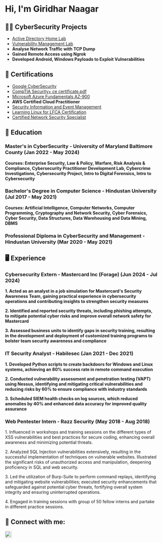 <h1>Hi, I'm Giridhar Naagar </h1>

<h2>👨‍💻 CyberSecurity Projects </h2>

- [Active Directory Home Lab](https://github.com/GiridharNaagar/Active-Directory-Home-Lab-)
- [Vulnerability Management Lab](https://github.com/GiridharNaagar/Vulnerability-Management-Lab)
- <b> Analyse Network Traffic with TCP Dump </b>
- <b> Gained Remote Access using Ngrok </b>
- <b> Developed Android, Windows Payloads to Exploit Vulnerabilities </b>

<h2> 📃 Certifications </h2>

- [Google CyberSecurity](https://rb.gy/9vn41i) 
- [CompTIA Security+ ce certificate.pdf](https://github.com/user-attachments/files/18287277/CompTIA.Security%2B.ce.certificate.pdf)
- [Microsoft Azure Fundamentals AZ-900](https://rb.gy/g15mwi)
- <b> AWS Certified Cloud Practitioner </b>
- [Security Information and Event Management](https://rb.gy/v9jymw)
- [Learning Linux for LFCA Certification](https://rb.gy/cvkyr5)
- [Certified Network Security Specialist](https://rb.gy/2d6ty3)

<h2> 📖 Education </h2>

<h3> Master's in CyberSecurity  - University of Maryland Baltimore County (Jan 2022 - May 2024) </h3> 
  <b> Courses: Enterprise Security, Law & Policy, Warfare, Risk Analysis & Compliance, Cybersecurity Practitioner Development   Lab, Cybercrime Investigations, Cybersecurity Project, Intro to Digital Forensics, Intro to Cybersecurity </b>
   
<h3> Bachelor's Degree in Computer Science - Hindustan University (Jul 2017 - May 2021) </h3> 
  <b> Courses: Artificial Intelligence, Computer Networks, Computer Programming, Cryptography and Network Security, Cyber Forensics, Cyber Security, Data Structures, Data Warehousing and Data Mining, DBMS</b>  
   
<h3> Professional Diploma in CyberSecurity and Management - Hindustan University (Mar 2020 - May 2021) </h3>

<h2> 🖥️ Experience </h2> 

 <h3> Cybersecurity Extern - Mastercard Inc (Forage) (Jun 2024 - Jul 2024) </h3>

   <b> 1. Acted as an analyst in a job simulation for Mastercard's Security Awareness Team, gaining practical experience in cybersecurity operations and contributing insights to strengthen security measures </b> 

   <b> 2. Identified and reported security threats, including phishing attempts, to mitigate potential cyber risks and improve overall network safety for Mastercard </b>

   <b> 3. Assessed business units to identify gaps in security training, resulting in the development and deployment of customized training programs to bolster team security awareness and compliance </b>


 <h3> IT Security Analyst - Habilesec (Jan 2021 - Dec 2021) </h3>

   <b> 1. Developed Python scripts to create backdoors for Windows and Linux systems, achieving an 80% success rate in remote command execution </b> 

   <b> 2. Conducted vulnerability assessment and penetration testing (VAPT) using Nessus, identifying and mitigating critical vulnerabilities and reducing risks by 60% to ensure compliance with industry standards </b>

   <b> 3.  Scheduled SIEM health checks on log sources, which reduced anomalies by 40% and enhanced data accuracy for improved quality assurance </b>


   
 <h3> Web Pentester Intern - Razz Security (May 2018 - Aug 2018) </h3>
 
   </b> 1. Influenced in workshops and training sessions on the different types of XSS vulnerabilities and best practices for secure coding, enhancing overall awareness and minimizing potential threats.</b> 
 
   </b> 2. Analyzed SQL Injection vulnerabilities extensively, resulting in the successful implementation of techniques on vulnerable websites. Illustrated the significant risks of unauthorized access and manipulation, deepening proficiency in SQL and web security. </b>
   
   </b> 3. Led the utilization of Burp-Suite to perform command replays, identifying and mitigating website vulnerabilities; executed security enhancements that safeguarded against potential cyber threats, fortifying overall system integrity and ensuring uninterrupted operations.</b>
   
   </b> 4. Engaged in training sessions with group of 50 fellow interns and partake in different practice sessions.</b>

 <h2> 🤳 Connect with me:</h2>

[<img align="left" alt="| LinkedIn" width="22px" src="https://cdn.jsdelivr.net/npm/simple-icons@v3/icons/linkedin.svg" />][linkedin]

[linkedin]: https://www.linkedin.com/in/srinivasgiridharnaagar-tangutur/

